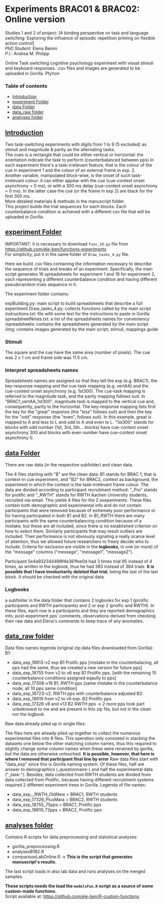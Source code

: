 # Experiments BRAC01 & BRAC02: Online version  
Studies 1 and 2 of project:
[A binding perspective on task and language switching: Exploring the influence of episodic repetition priming on flexible action control]  
*PhD Student:* Elena Benini  
*P.I.:* Andrea M. Philipp  

Online Task switching cognitive psychology experiment with visual stimuli and keyboard responses.
.csv files and images are generated to be uploaded in Gorilla.
Ptyhon

### Table of contents
- [Introduction](#Introduction)
- [experiment Folder](#experimentFolder)
- [data Folder](#dataFolder)
- [data_raw folder](#data_bkfolder)
- [analyses folder](#analyses)

## [Introduction](#Introduction)  

Two task-switching experiments with digits from 1 to 9 (5 excluded) as stimuli and magnitude & parity as the alternating tasks.  
The cues is a rectangle that could be either vertical or horizontal: the orientation indicate the task to perform (counterbalanced between pps)
In each experiment there's a task-irrelevant feature, that is the colour of the cue in experiment 1 and the colour of an external frame in exp. 2.  
Another variable, manipulated block-wise, is the onset of such task-irrelevant colour: it can either appear with the cue (cue-context onset asynchrony = 0 ms), or with a 300 ms delay (cue-context onset asynchrony = 0 ms). In the latter case the cue (or the frame in exp 2) are black for the first 300 ms.  
More detailed materials & methods in the manuscript folder.  
This project builds the trial sequences for each blocks. Each counterbalance condition is achieved with a different csv file that will be uploaded in Gorilla.

## [experiment Folder](#experimentFolder)
IMPORTANT: it is necessary to download `funx_10.py` file from https://github.com/ele-ben/functions-experiments  
For simplicity, put it in the same folder of `Draw_tasks_4.py` file.

Here we build .csv files containing the information necessary to describe the
sequence of trials and breaks of an experiment. Specifically, the main script
generates 16 spreadsheets for experiment 1 and 16 for experiment 2, each representing
a different counterbalance condition and having different pseudorandom trials
sequence in it.

The experiment folder contains:

expBuilding.py: main script to build spreadsheets that describe a full experiment
Draw_tasks_4.py: collects functions called by the main script
instructions.txt: file with some text for the instructions to paste in Gorilla
spreadsheetNmes.txt: a list of the spreadsheets names for conveniency
/spreadsheets: contains the spreadsheets generated by the main script
/img: contains images generated by the main script, stimuli, mappings guide

### Stimuli

The square and the cue have the same area (number of pixels). The cue was 2 x 1 cm and frame side was 11.5 cm.


### Interpret spreadsheets names
Spreadsheets names are assigned so that they tell the exp (e.g. BRAC1), the
key-response mapping and the cue-task mapping (e.g. vertAA) and the cue-context onset asynchrony (e.g.
1st300). The cue-task mapping is referred to the magnitude task, and the parity
mapping follows suit. In "BRAC1_vertAA_1st300", magnitude task is mapped to the
vertical cue and, consequently, parity to the horizontal. The key-response mapping
lists first the key for the "great" response (the "less" follows suit) and then
the key for the "odd" response (the "even", follows suit). In this example, great
is mapped to A and less to L and odd to A and even to L. "1st300" stands for blocks
with odd number (1st, 3rd, 5th... blocks) have cue-context onset asynchrony 300 and blocks with even
number have cue-context onset asynchrony 0.

## [data Folder](#dataFolder)
There are raw data (in the respective subfolder) and clean data.

The 4 files starting with "B" are the clean data:
B1 stands for BRAC 1, that is context-in cue experiment, and "B2" for BRAC2, context as background, the experiment in which the context is the task-irrelevant frame colour. The data are divided according to participant recruitment method: "_Pro" stands for prolific and "_RWTH" stands for RWTH Aachen University students, recruited via-email. This yields 4 files for the 2 exeperiments.
These files contain both demographic and experimental info and do not contain participants that were removed because of extremely poor performance or for having participated in both B1 and B2. In B1_RWTH there are many participants with the same counterbalancing condition because of a mistake, but these are all included, since there is no established criterion on how to select them. Similarly participants that may result outliers are included. Their performance is not obviously signaling a really scarce level of attention, thus we allowed future researchers to freely decide who to include. Criteria for exclusion are visible in the **logbooks**, in one (or more) of the "message" columns ("message", "message1", "message2").  

Participant 5e4a932344498f4e361fee0d had 3 times trial 95 instead of 4 times, as written in the logbook, thus he had 383 instead of 384 trials.
**It is possible that I have involuntarily deleted that trial**, being the last of the last block. It should be checked with the original data.

### Logbooks
a subfolder in the data folder that contains 2 logbooks for exp 1 (prolific participants and RWTH participants) and 2 or exp 2 (prolfic and RWTH).
In these files, each row is a participants and they are reported demographics info, post-experiment pps' comments, observations derived from checking their raw data and Elena's comments to keep trace of any anomalies.

## [data_raw folder](#data_bkfolder)

Data files names legenda (original zip data files downloaded from Gorilla):  
B1:  
- data_exp_18613-v2 exp B1 Prolifc pps [mistake in the counterbalacing, all pps had the same, thus we created a new version for future pps]
- data_exp_18755 from v2 to v6 exp B1 Prolific pps. [with the remaining 15 counterbalance conditions assigned eqaully to pps]  
- data_exp_17308-v16 B1, RWTH pps [same mistake in the counterbalance node, all 10 pps same condition]  
- data_exp_18723-v2, RWTH pps with counterbalance adjusted
B2:  
- data_exp_18619 from v2 to v6 exp. B2 Prolific pps  
- data_exp_17326 v8 and v13 B2 RWTH pps &rarr; 2 more pps took part unbeknowst to me and are present in this zip file, but not in the clean nor the logbook  

Raw data already piled up in single files:

The files here are already piled up together to collect the numerous experimental files into 8 files. This operation only consisted in stacking the datasets one below the other matching column names, thus this required to slightly change some column names when these were renamed by gorilla, but the data are otherwise untouched. **It is possible, however, that here is where I removed that participant final line by error**
Raw data files start with "data_exp" since this is Gorilla naming system. Of these files, half are answer to demographics (_questionnaire-) and half the experimental data ("_task-"). Besides, data collected from RWTH students are divided from data collected from Prolific, because having different recruitment systems required 2 different experiment trees in Gorilla.
Legenda of file names:

- data_exp__RWTH_OldNew = BRAC1, RWTH students
- data_exp_17326_PlusMara = BRAC2, RWTH students
- data_exp_18755_75pps = BRAC1, Prolific pps
- data_exp_18619_72pps = BRAC2, Prolific pps

## [analyses folder](#analyses)
Contains R scripts for data preprocessing and statistical analyses:  
- gorilla_preprocessing.R  
- analysesB1B2.R  
- comparisonLabOnline.R  &rarr; **This is the script that generates manuscript's results**.  

The last script loads in also lab data and runs analyses on the merged samples.

**These scripts needs the load the `modelsFun.R` script as a source of some custom-made functions.**  
Script available at: https://github.com/ele-ben/R-custom-functions
